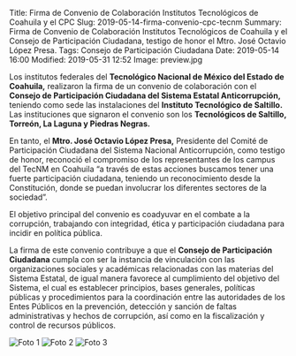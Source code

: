 Title: Firma de Convenio de Colaboración Institutos Tecnológicos de Coahuila y el CPC
Slug: 2019-05-14-firma-convenio-cpc-tecnm
Summary: Firma de Convenio de Colaboración Institutos Tecnológicos de Coahuila y el Consejo de Participación Ciudadana, testigo de honor el Mtro. José Octavio López Presa.
Tags: Consejo de Participación Ciudadana
Date: 2019-05-14 16:00
Modified: 2019-05-31 12:52
Image: preview.jpg


Los institutos federales del **Tecnológico Nacional de México del Estado de Coahuila,** realizaron la firma de un convenio de colaboración con el **Consejo de Participación Ciudadana del Sistema Estatal Anticorrupción,** teniendo como sede las instalaciones del **Instituto Tecnológico de Saltillo.** Las instituciones que signaron el convenio son los **Tecnológicos de Saltillo, Torreón, La Laguna y Piedras Negras.**

En tanto, el **Mtro. José Octavio López Presa,** Presidente del Comité de Participación Ciudadana del Sistema Nacional Anticorrupción, como testigo de honor, reconoció el compromiso de los representantes de los campus del TecNM en Coahuila “a través de estas acciones buscamos tener una fuerte participación ciudadana, teniendo un reconocimiento desde la Constitución, donde se puedan involucrar los diferentes sectores de la sociedad”.

El objetivo principal del convenio es coadyuvar en el combate a la corrupción, trabajando con integridad, ética y participación ciudadana para incidir en política pública.

La firma de este convenio contribuye a que el **Consejo de Participación Ciudadana** cumpla con ser la instancia de vinculación con las organizaciones sociales y académicas relacionadas con las materias del Sistema Estatal, de igual manera favorece al cumplimiento del objetivo del Sistema, el cual es establecer principios, bases generales, políticas públicas y procedimientos para la coordinación entre las autoridades de los Entes Públicos en la prevención, detección y sanción de faltas administrativas y hechos de corrupción, así como en la fiscalización y control de recursos públicos.

<img class="img-fluid" src="foto-01.jpg" alt="Foto 1">

<img class="img-fluid" src="foto-02.jpg" alt="Foto 2">

<img class="img-fluid" src="foto-03.jpg" alt="Foto 3">
